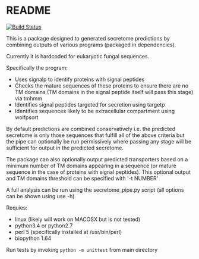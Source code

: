 README
======

[![Build Status](https://travis-ci.org/fmaguire/predict_secretome.svg)](https://travis-ci.org/fmaguire/predict_secretome)

This is a package designed to generated secretome predictions by combining 
outputs of various programs (packaged in dependencies). 

Currently it is hardcoded for eukaryotic fungal sequences.

Specifically the program:
* Uses signalp to identify proteins with signal peptides
* Checks the mature sequences of these proteins to ensure there are no TM domains
  (TM domains in the signal peptide itself will pass this stage) via tmhmm
* Identifies signal peptides targeted for secretion using targetp
* Identifies sequences likely to be extracellular compartment using wolfpsort

By default predictions are combined conservatively i.e. the predicted secretome
is only those sequences that fulfill all of the above criteria but the pipe
can optionally be run permissively where passing any stage will be sufficient for output
in the predicted secretome.

The package can also optionally output predicted transporters based on a minimum number of
TM domains appearing in a sequence (or mature sequence in the case of proteins
with signal peptides). This optional output and TM domains threshold can be specified with '-t NUMBER'

A full analysis can be run using the secretome\_pipe.py script (all options 
can be shown using use -h)

Requies:
* linux (likely will work on MACOSX but is not tested)
* python3.4 or python2.7
* perl 5 (specifically installed at /usr/bin/perl)
* biopython 1.64

Run tests by invoking ```python -m unittest``` from main directory

